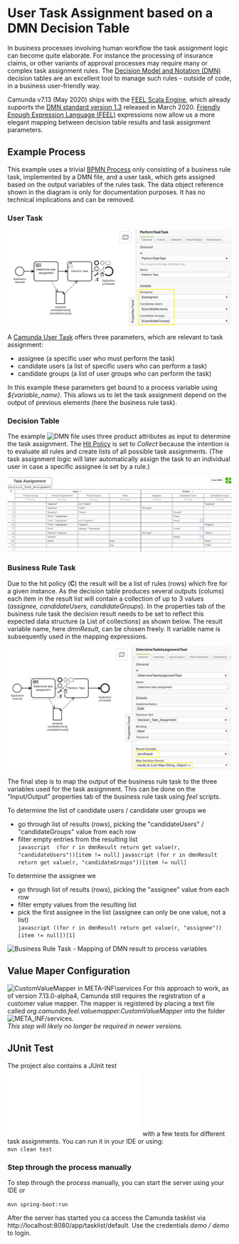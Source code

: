 # User Task Assignment based on a DMN Decision Table

In business processes involving human workflow the task assignment logic can become quite elaborate.
For instance the processing of insurance claims, or other variants of approval processes may require many or complex task assignment rules.
The [Decision Model and Notation (DMN)](https://www.omg.org/dmn/) decision tables are an excellent tool to manage such rules - outside of code, in a business user-friendly way.

Camunda v7.13 (May 2020) ships with the [FEEL Scala Engine](https://docs.camunda.org/manual/latest/reference/dmn11/feel/), 
which already supports the [DMN standard version 1.3](https://www.omg.org/spec/DMN/About-DMN/) released in March 2020. 
[Friendly Enough Expression Language (FEEL)](https://camunda.github.io/feel-scala/) expressions now 
allow us a more elegant mapping between decision table results and task assignment parameters.

## Example Process
This example uses a trivial [BPMN Process](src/main/resources/Approval.bpmn) only consisting of a business rule task, implemented by a DMN file, and a user task, which gets assigned based on the output variables of the rules task. The data object reference shown in the diagram is only for documentation purposes. 
It has no technical implications and can be removed. 

### User Task
![BPMN Process](resources/images/UserTaskProperties.png)

A [Camunda User Task](https://docs.camunda.org/manual/latest/reference/bpmn20/tasks/user-task/#user-assignment) offers three parameters, which are relevant to task assignment:
- assignee (a specific user who must perform the task)
- candidate users (a list of specific users who can perform a task)
- candidate groups (a list of user groups who can perform the task)   

In this example these parameters get bound to a process variable using *${variable_name}*. This 
allows us to let the task assignment depend on the output of previous elements (here the business rule task).

### Decision Table
The example ![DMN file](src/main/resources/taskAssignment.dmn) uses three product attributes as input to determine the task assignment.
The [Hit Policy](https://docs.camunda.org/manual/latest/reference/dmn11/decision-table/hit-policy/#collect-hit-policy) 
is set to *Collect* because the intention is to evaluate all rules and create lists of all 
possible task assignments. (The task assignment logic will later automatically assign the task
 to an individual user in case a specific assignee is set by a rule.) 

![DMN Decision Table](resources/images/DMNTableTaskAssignment.png)

### Business Rule Task
Due to the hit policy (**C**) the result will be a list of rules (rows) which fire for a given instance. As the decision table produces several outputs (colums) each item in the result list will contain a collection 
of up to 3 values (*assignee, candidateUsers, candidateGroups*). In the properties tab of the business rule task the decision result needs to be set to reflect this expected data structure (a List of collections) as shown below. The result variable name, here *dmnResult*, can be chosen freely. It variable name is subsequently used in the mapping expressions.  
    
![Business Rule Task - Setting properties to store result](resources/images/DMNTaskResultProperties.png)

The final step is to map the output of the business rule task to the three variables used for the task assignment.
This can be done on the "Input/Output" properties tab of the business rule task using *feel* scripts.

To determine the list of candidate users / candidate user groups we
- go through list of results (rows), picking the "candidateUsers" / "candidateGroups" value from each row
- filter empty entries from the resulting list<br/>
```javascript  (for r in dmnResult return get value(r, "candidateUsers"))[item != null]```
```javascript (for r in dmnResult return get value(r, "candidateGroups"))[item != null]```

To determine the assignee we 
- go through list of results (rows), picking the "assignee" value from each row
- filter empty values from the resulting list
- pick the first assignee in the list (assignee can only be one value, not a list)<br/>
```javascript ((for r in dmnResult return get value(r, "assignee"))[item != null])[1]```

![Business Rule Task - Mapping of DMN result to process variables](resources/images/DMNTaskOutputParameters.png)


## Value Maper Configuration
![CustomValueMapper in META-INF\services](resources/images/FeelJavaValueMapper.png)
For this approach to work, as of version 7.13.0-alpha4, Camunda still requires the registration of a customer value mapper. The mapper is registered by placing a text file called *org.camunda.feel.valuemapper.CustomValueMapper*
into the folder ![META_INF/services](src/main/resources/META-INF/services/org.camunda.feel.valuemapper.CustomValueMapper). <br/>*This step will likely no longer be required in newer versions.*

## JUnit Test
The project also contains a JUnit test ![AssignmentTest](src/test/java/org/camunda/demo/AssignmentTest.java) with a few tests for different task assignments.
You can run it in your IDE or using:<br/>
```mvn clean test```
### Step through the process manually 
To step through the process manually, you can start the server using your IDE or

```mvn spring-boot:run```

After the server has started you ca access the Camunda tasklist via http://localhost:8080/app/tasklist/default. Use the credentials *demo / demo* to login.


